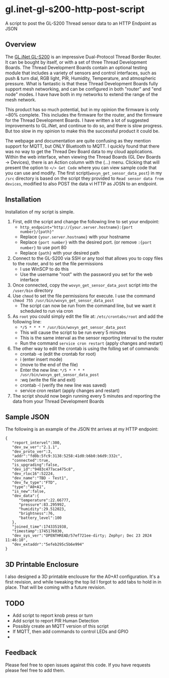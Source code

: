 # gl.inet-gl-s200-http-post-script
A script to post the GL-S200 Thread sensor data to an HTTP Endpoint as JSON

## Overview
The [GL.iNet GL-S200](https://www.gl-inet.com/products/gl-s200/) is an impressive Dual-Protocol Thread Border Router.  It can be bought by itself, or with a set of three Thread Development Boards.  The Thread Development Boards contain an optional testing module that includes a variety of sensors and control interfaces, such as push & turn dial, RGB light, PIR, Humidity, Temperature, and atmospheric pressure.  What is fantastic is that these Thread Development Boards fully support mesh networking, and can be configured in both "router" and "end node" modes.  I have have both in my networks to extend the range of the mesh network.

This product has so much potential, but in my opinion the firmware is only ~80% complete.  This includes the firmware for the router, and the firmware for the Thread Development Boards.  I have written a lot of suggested improvements to GL.iNet, and continue to do so, and there is slow progress.  But too slow in my opinion to make this the successful product it could be.

The webpage and documentation are quite confusing as they mention support for MQTT, but ONLY Bluetooth to MQTT.  I quickly found that there was no way to get the Thread Dev Board data to my cloud applications.  Within the web interface, when viewing the Thread Boards (GL Dev Boards -> Devices), there is an Action column with the (...) menu.  Clicking that will present the option to `</> Get Code` where you can view sample code that you can use and modify. The first script(`wovyn_get_sensor_data_post`) in my `/src` directory is based on the script they provided to `Read sensor data from devices`, modified to also POST the data vi HTTP as JOSN to an endpoint.

## Installation
Installation of my script is simple.

1. First, edit the script and change the following line to set your endpoint:
   * `http_endpoint="http://{your.server.hostname}:{port number}/{path}"`
   * Replace `{your.server.hostname}` with your hostname
   * Replace `{port number}` with the desired port. (or remove `:{port number}` to use port 80
   * Replace `{path}` with your desired path
3. Connect to the GL-S200 via SSH or any tool that allows you to copy files to the router, and to set the file permissions
   * I use WinSCP to do this
   * Use the username "root" with the password you set for the web interface
5. Once connected, copy the `wovyn_get_sensor_data_post` script into the `/user/bin` directory
6. Use `chmod` to set the file permissions for execute.  I use the command `chmod 755 /usr/bin/wovyn_get_sensor_data_post`
   * The script can now be run from the command line, but we want it scheduled to run via cron
7.  As `root` you could simply edit the file at: `/etc/crontabs/root` and add the following line:
    * `*/5 * * * * /usr/bin/wovyn_get_sensor_data_post`
    * This will cause the script to be run every 5 minutes
    * This is the same interval as the sensor reporting interval to the router
    * Run the command `service cron restart` (apply changes and restart)
8. The other way to edit the crontab is using the folling set of commands:
   * crontab -e  (edit the crontab for root)
   * <esc> i  (enter insert mode)
   * (move to the end of the file)
   * Enter the new line: `*/5 * * * * /usr/bin/wovyn_get_sensor_data_post`
   * <esc> :wq  (write the file and exit)
   * crontab -l  (verify the new line was saved)
   * service cron restart  (apply changes and restart)
9. The script should now begin running every 5 minutes and reporting the data from your Thread Development Boards

## Sample JSON
The following is an example of the JSON tht arrives at my HTTP endpoint:
```
{
   "report_intervel":300,
   "dev_sw_ver":"2.1.1",
   "dev_proto_ver":3,
   "addr":"fd0b:5fc9:3138:5258:41d0:b6b0:b6d9:332c",
   "connected":true,
   "is_upgrading":false,
   "dev_id":"9483c477aca475c8",
   "dev_rloc16":52224,
   "dev_name":"TBD - Test1",
   "dev_fw_type":"FTD",
   "type":"A0+A1",
   "is_new":false,
   "dev_data":{
      "temperature":22.66777,
      "pressure":83.295992,
      "humidity":29.512023,
      "brightness":76,
      "battery_level":100
   },
   "joined_time":1743351938,
   "timestamp":1745176030,
   "dev_sys_ver":"OPENTHREAD/57ef721ee-dirty; Zephyr; Dec 23 2024 11:46:10",
   "dev_extaddr":"5efeb295c5b6e994"
}
```

## 3D Printable Enclosure
I also designed a 3D printable enclousre for the A0+A1 configuration.  It's a first revision, and while tweaking the top lid I forgot to add tabs to hold in in place.  That will be coming with a future revision.

## TODO
* Add script to report knob press or turn
* Add script to report PIR Human Detection
* Possibly create an MQTT version of this script
* If MQTT, then add commands to control LEDs and GPIO
* 

## Feedback
Please feel free to open issues against this code.  If you have requests please feel free to add them.
